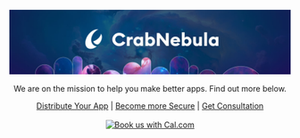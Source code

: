 <p align="center">
<img src="profile/intro.jpg" alt="CrabNebula" />
</p>
<div align="center">
  <p>
    We are on the mission to help you make better apps. Find out more below.
  </p>
</div>

<div align="center">
  <a href="https://crabnebula.dev/distribution">Distribute Your App<a>
  |
  <a href="https://crabnebula.dev/security-auditing">Become more Secure<a>
  |
  <a href="https://crabnebula.dev/consulting">Get Consultation<a>
</div>
<br />
<div align="center">
  <a href ="https://cal.com/denjell">
    <img alt="Book us with Cal.com" src="https://cal.com/book-with-cal-dark.svg" />
  </a>
</div>
